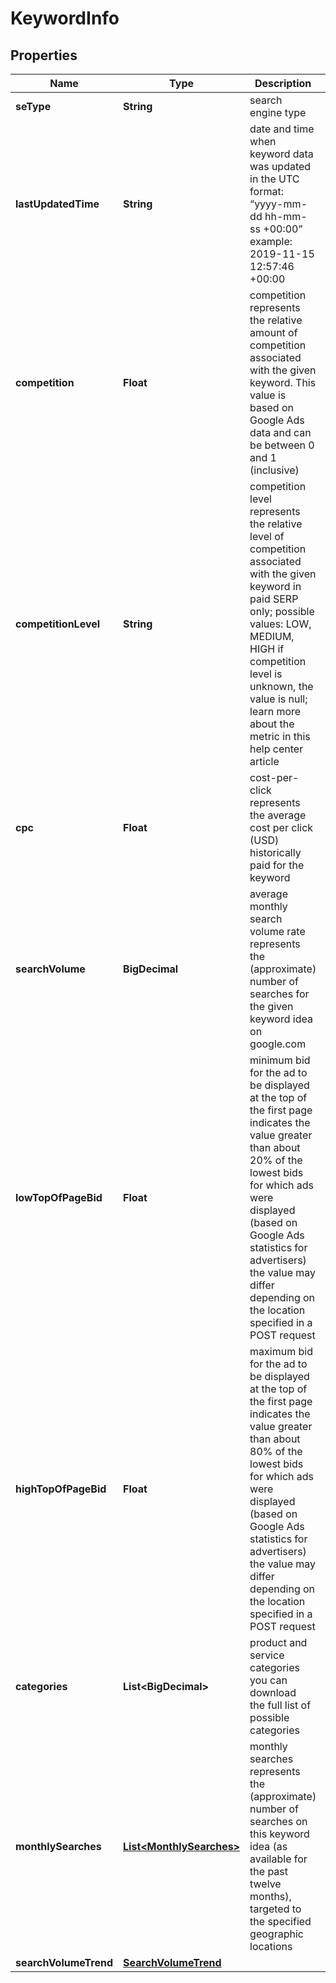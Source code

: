

# KeywordInfo


## Properties

| Name | Type | Description | Notes |
|------------ | ------------- | ------------- | -------------|
|**seType** | **String** | search engine type |  [optional] |
|**lastUpdatedTime** | **String** | date and time when keyword data was updated in the UTC format: “yyyy-mm-dd hh-mm-ss +00:00” example: 2019-11-15 12:57:46 +00:00 |  [optional] |
|**competition** | **Float** | competition represents the relative amount of competition associated with the given keyword. This value is based on Google Ads data and can be between 0 and 1 (inclusive) |  [optional] |
|**competitionLevel** | **String** | competition level represents the relative level of competition associated with the given keyword in paid SERP only; possible values: LOW, MEDIUM, HIGH if competition level is unknown, the value is null; learn more about the metric in this help center article |  [optional] |
|**cpc** | **Float** | cost-per-click represents the average cost per click (USD) historically paid for the keyword |  [optional] |
|**searchVolume** | **BigDecimal** | average monthly search volume rate represents the (approximate) number of searches for the given keyword idea on google.com |  [optional] |
|**lowTopOfPageBid** | **Float** | minimum bid for the ad to be displayed at the top of the first page indicates the value greater than about 20% of the lowest bids for which ads were displayed (based on Google Ads statistics for advertisers) the value may differ depending on the location specified in a POST request |  [optional] |
|**highTopOfPageBid** | **Float** | maximum bid for the ad to be displayed at the top of the first page indicates the value greater than about 80% of the lowest bids for which ads were displayed (based on Google Ads statistics for advertisers) the value may differ depending on the location specified in a POST request |  [optional] |
|**categories** | **List&lt;BigDecimal&gt;** | product and service categories you can download the full list of possible categories |  [optional] |
|**monthlySearches** | [**List&lt;MonthlySearches&gt;**](MonthlySearches.md) | monthly searches represents the (approximate) number of searches on this keyword idea (as available for the past twelve months), targeted to the specified geographic locations |  [optional] |
|**searchVolumeTrend** | [**SearchVolumeTrend**](SearchVolumeTrend.md) |  |  [optional] |



